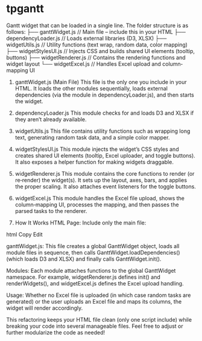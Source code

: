 # tpgantt
Gantt widget that can be loaded in a single line.  The folder structure is as follows: 
  ├── ganttWidget.js         // Main file – include this in your HTML
  ├── dependencyLoader.js    // Loads external libraries (D3, XLSX)
  ├── widgetUtils.js         // Utility functions (text wrap, random data, color mapping)
  ├── widgetStylesUI.js      // Injects CSS and builds shared UI elements (tooltip, buttons)
  ├── widgetRenderer.js      // Contains the rendering functions and widget layout
  └── widgetExcel.js         // Handles Excel upload and column‐mapping UI
  
1. ganttWidget.js (Main File) This file is the only one you include in your HTML. It loads the other modules sequentially, loads external dependencies (via the module in dependencyLoader.js), and then starts the widget.
2. dependencyLoader.js This module checks for and loads D3 and XLSX if they aren’t already available.
3. widgetUtils.js This file contains utility functions such as wrapping long text, generating random task data, and a simple color mapper.
4. widgetStylesUI.js This module injects the widget’s CSS styles and creates shared UI elements (tooltip, Excel uploader, and toggle buttons). It also exposes a helper function for making widgets draggable.
5. widgetRenderer.js This module contains the core functions to render (or re‑render) the widget(s). It sets up the layout, axes, bars, and applies the proper scaling. It also attaches event listeners for the toggle buttons.
6. widgetExcel.js This module handles the Excel file upload, shows the column‐mapping UI, processes the mapping, and then passes the parsed tasks to the renderer.

7. How It Works
HTML Page:
Include only the main file:

html
Copy
Edit
<script src="ganttWidget.js"></script>
ganttWidget.js:
This file creates a global GanttWidget object, loads all module files in sequence, then calls
GanttWidget.loadDependencies() (which loads D3 and XLSX) and finally calls GanttWidget.init().

Modules:
Each module attaches functions to the global GanttWidget namespace. For example, widgetRenderer.js defines init() and renderWidgets(), and widgetExcel.js defines the Excel upload handling.

Usage:
Whether no Excel file is uploaded (in which case random tasks are generated) or the user uploads an Excel file and maps its columns, the widget will render accordingly.

This refactoring keeps your HTML file clean (only one script include) while breaking your code into several manageable files. Feel free to adjust or further modularize the code as needed!
